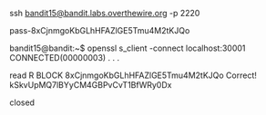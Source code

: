ssh bandit15@bandit.labs.overthewire.org -p 2220

pass-8xCjnmgoKbGLhHFAZlGE5Tmu4M2tKJQo

bandit15@bandit:~$ openssl s_client -connect localhost:30001
CONNECTED(00000003)
.
.
.

read R BLOCK
8xCjnmgoKbGLhHFAZlGE5Tmu4M2tKJQo
Correct!
kSkvUpMQ7lBYyCM4GBPvCvT1BfWRy0Dx

closed
